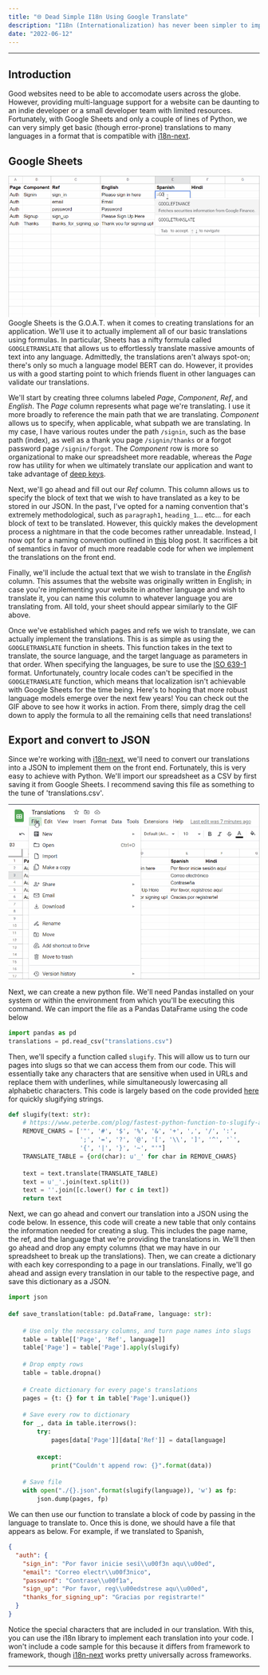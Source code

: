```yaml
---
title: "🌐 Dead Simple I18n Using Google Translate"
description: "I18n (Internationalization) has never been simpler to implement using Google Sheets and Python."
date: "2022-06-12"
---
```


---

## Introduction 
Good websites need to be able to accomodate users across the globe. However, providing multi-language support for a website can be daunting to an indie developer or a small developer team with limited resources. Fortunately, with Google Sheets and only a couple of lines of Python, we can very simply get basic (though error-prone) translations to many languages in a format that is compatible with [i18n-next](https://www.i18next.com/).

## Google Sheets
![Translations in Action](./translations.gif)
Google Sheets is the G.O.A.T. when it comes to creating translations for an application. We'll use it to actually implement all of our basic translations using formulas. In particular, Sheets has a nifty formula called `GOOGLETRANSLATE` that allows us to effortlessly translate massive amounts of text into any language. Admittedly, the translations aren't always spot-on; there's only so much a language model BERT can do. However, it provides us with a good starting point to which friends fluent in other languages can validate our translations. 

We'll start by creating three columns labeled *Page*, *Component*, *Ref*, and *English*. The *Page* column represents what page we're translating. I use it more broadly to reference the main path that we are translating. *Component* allows us to specify, when applicable, what subpath we are translating. In my case, I have various routes under the path `/signin`, such as the base path (index), as well as a thank you page `/signin/thanks` or a forgot password page `/signin/forgot`. The *Component* row is more so organizational to make our spreadsheet more readable, whereas the *Page* row has utility for when we ultimately translate our application and want to take advantage of [deep keys](https://www.i18next.com/translation-function/essentials).

Next, we'll go ahead and fill out our *Ref* column. This column allows us to specify the block of text that we wish to have translated as a key to be stored in our JSON. In the past, I've opted for a naming convention that's extremely methodological, such as `paragraph1`, `heading_1`... etc... for each block of text to be translated. However, this quickly makes the development process a nightmare in that the code becomes rather unreadable. Instead, I now opt for a naming convention outlined in [this](https://phrase.com/blog/posts/ruby-lessons-learned-naming-and-managing-rails-i18n-keys/) blog post. It sacrifices a bit of semantics in favor of much more readable code for when we implement the translations on the front end. 

Finally, we'll include the actual text that we wish to translate in the *English* column. This assumes that the website was originally written in English; in case you're implementing your website in another language and wish to translate it, you can name this column to whatever language you are translating from. All told, your sheet should appear similarly to the GIF above.

Once we've established which pages and refs we wish to translate, we can actually implement the translations. This is as simple as using the `GOOGLETRANSLATE` function in sheets. This function takes in the text to translate, the source language, and the target language as parameters in that order. When specifying the languages, be sure to use the [ISO 639-1](https://en.wikipedia.org/wiki/List_of_ISO_639-1_codes) format. Unfortunately, country locale codes can't be specified in the `GOOGLETRANSLATE` function, which means that localization isn't achievable with Google Sheets for the time being. Here's to hoping that more robust language models emerge over the next few years! You can check out the GIF above to see how it works in action. From there, simply drag the cell down to apply the formula to all the remaining cells that need translations!

## Export and convert to JSON
Since we're working with [i18n-next](https://www.i18next.com/), we'll need to convert our translations into a JSON to implement them on the front end. Fortunately, this is very easy to achieve with Python. We'll import our spreadsheet as a CSV by first saving it from Google Sheets. I recommend saving this file as something to the tune of 'translations.csv'.

![Save the CSV](./save.gif)

Next, we can create a new python file. We'll need Pandas installed on your system or within the environment from which you'll be executing this command. We can import the file as a Pandas DataFrame using the code below 

```py
import pandas as pd
translations = pd.read_csv("translations.csv")
```

Then, we'll specify a function called `slugify`. This will allow us to turn our pages into slugs so that we can access them from our code. This will essentially take any characters that are sensitive when used in URLs and replace them with underlines, while simultaneously lowercasing all alphabetic characters. This code is largely based on the code provided [here](https://www.peterbe.com/plog/fastest-python-function-to-slugify-a-string) for quickly slugifying strings. 

```py
def slugify(text: str):
    # https://www.peterbe.com/plog/fastest-python-function-to-slugify-a-string
    REMOVE_CHARS = ['"', '#', '$', '%', '&', '+', ',', '/', ':', 
                    ';', '=', '?', '@', '[', '\\', ']', '^', '`',
                    '{', '|', '}', '~', "'"]
    TRANSLATE_TABLE = {ord(char): u'_' for char in REMOVE_CHARS}

    text = text.translate(TRANSLATE_TABLE)
    text = u'_'.join(text.split())
    text = ''.join([c.lower() for c in text])
    return text
```

Next, we can go ahead and convert our translation into a JSON using the code below. In essence, this code will create a new table that only contains the information needed for creating a slug. This includes the page name, the ref, and the language that we're providing the translations in. We'll then go ahead and drop any empty columns (that we may have in our spreadsheet to break up the translations). Then, we can create a dictionary with each key corresponding to a page in our translations. Finally, we'll go ahead and assign every translation in our table to the respective page, and save this dictionary as a JSON.

```py
import json 

def save_translation(table: pd.DataFrame, language: str):
    
    # Use only the necessary columns, and turn page names into slugs
    table = table[['Page', 'Ref', language]]
    table['Page'] = table['Page'].apply(slugify)
    
    # Drop empty rows
    table = table.dropna()    
    
    # Create dictionary for every page's translations
    pages = {t: {} for t in table['Page'].unique()}
    
    # Save every row to dictionary
    for _, data in table.iterrows():
        try:
            pages[data['Page']][data['Ref']] = data[language]
        
        except:
            print("Couldn't append row: {}".format(data))
    
    # Save file
    with open("./{}.json".format(slugify(language)), 'w') as fp:
        json.dump(pages, fp)
```

We can then use our function to translate a block of code by passing in the language to translate to. Once this is done, we should have a file that appears as below. For example, if we translated to Spanish, 

```json 
{
  "auth": {
    "sign_in": "Por favor inicie sesi\\u00f3n aqu\\u00ed",
    "email": "Correo electr\\u00f3nico",
    "password": "Contrase\\u00f1a",
    "sign_up": "Por favor, reg\\u00edstrese aqu\\u00ed",
    "thanks_for_signing_up": "Gracias por registrarte!"
  }
}
```

Notice the special characters that are included in our translation. With this, you can use the i18n library to implement each translation into your code. I won't include a code sample for this because it differs from framework to framework, though [i18n-next](https://www.i18next.com/) works pretty universally across frameworks. 

---